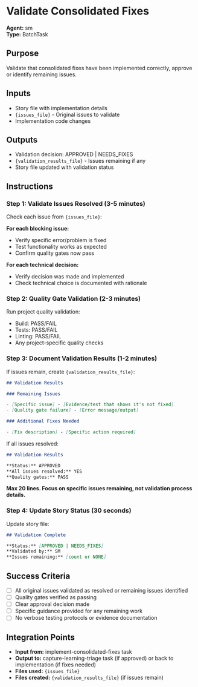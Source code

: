 # Validate Consolidated Fixes

**Agent:** sm  
**Type:** BatchTask

## Purpose

Validate that consolidated fixes have been implemented correctly, approve or identify remaining issues.

## Inputs

- Story file with implementation details
- `{issues_file}` - Original issues to validate
- Implementation code changes

## Outputs

- Validation decision: APPROVED | NEEDS_FIXES
- `{validation_results_file}` - Issues remaining if any
- Story file updated with validation status

## Instructions

### Step 1: Validate Issues Resolved (3-5 minutes)

Check each issue from `{issues_file}`:

**For each blocking issue:**

- Verify specific error/problem is fixed
- Test functionality works as expected
- Confirm quality gates now pass

**For each technical decision:**

- Verify decision was made and implemented
- Check technical choice is documented with rationale

### Step 2: Quality Gate Validation (2-3 minutes)

Run project quality validation:

- Build: PASS/FAIL
- Tests: PASS/FAIL
- Linting: PASS/FAIL
- Any project-specific quality checks

### Step 3: Document Validation Results (1-2 minutes)

If issues remain, create `{validation_results_file}`:

```markdown
## Validation Results

### Remaining Issues

- [Specific issue] - [Evidence/test that shows it's not fixed]
- [Quality gate failure] - [Error message/output]

### Additional Fixes Needed

- [Fix description] - [Specific action required]
```

If all issues resolved:

```markdown
## Validation Results

**Status:** APPROVED
**All issues resolved:** YES
**Quality gates:** PASS
```

**Max 20 lines. Focus on specific issues remaining, not validation process details.**

### Step 4: Update Story Status (30 seconds)

Update story file:

```markdown
## Validation Complete

**Status:** [APPROVED | NEEDS_FIXES]
**Validated by:** SM
**Issues remaining:** [count or NONE]
```

## Success Criteria

- [ ] All original issues validated as resolved or remaining issues identified
- [ ] Quality gates verified as passing
- [ ] Clear approval decision made
- [ ] Specific guidance provided for any remaining work
- [ ] No verbose testing protocols or evidence documentation

## Integration Points

- **Input from:** implement-consolidated-fixes task
- **Output to:** capture-learning-triage task (if approved) or back to implementation (if fixes needed)
- **Files used:** `{issues_file}`
- **Files created:** `{validation_results_file}` (if issues remain)
